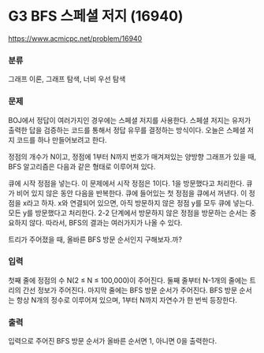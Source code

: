 # G3 BFS 스페셜 저지 (16940)

https://www.acmicpc.net/problem/16940

### 분류

그래프 이론, 그래프 탐색, 너비 우선 탐색

### 문제

BOJ에서 정답이 여러가지인 경우에는 스페셜 저지를 사용한다. 스페셜 저지는 유저가 출력한 답을 검증하는 코드를 통해서 정답 유무를 결정하는 방식이다. 오늘은 스페셜 저지 코드를 하나 만들어보려고 한다.

정점의 개수가 N이고, 정점에 1부터 N까지 번호가 매겨져있는 양방향 그래프가 있을 때, BFS 알고리즘은 다음과 같은 형태로 이루어져 있다.

큐에 시작 정점을 넣는다. 이 문제에서 시작 정점은 1이다. 1을 방문했다고 처리한다.
큐가 비어 있지 않은 동안 다음을 반복한다.
큐에 들어있는 첫 정점을 큐에서 꺼낸다. 이 정점을 x라고 하자.
x와 연결되어 있으면, 아직 방문하지 않은 정점 y를 모두 큐에 넣는다. 모든 y를 방문했다고 처리한다.
2-2 단계에서 방문하지 않은 정점을 방문하는 순서는 중요하지 않다. 따라서, BFS의 결과는 여러가지가 나올 수 있다.

트리가 주어졌을 때, 올바른 BFS 방문 순서인지 구해보자.까?

### 입력 

첫째 줄에 정점의 수 N(2 ≤ N ≤ 100,000)이 주어진다. 둘째 줄부터 N-1개의 줄에는 트리의 간선 정보가 주어진다. 마지막 줄에는 BFS 방문 순서가 주어진다. BFS 방문 순서는 항상 N개의 정수로 이루어져 있으며, 1부터 N까지 자연수가 한 번씩 등장한다.

### 출력 

입력으로 주어진 BFS 방문 순서가 올바른 순서면 1, 아니면 0을 출력한다.